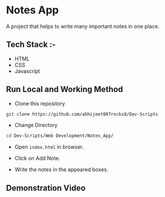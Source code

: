 # Notes App

A project that helps to write many important notes in one place.

## Tech Stack :-

- HTML
- CSS
- Javascript

## Run Local and Working Method

* Clone this repository

```bash
git clone https://github.com/abhijeet007rocks8/Dev-Scripts
```

* Change Directory

```bash
cd Dev-Scripts/Web Development/Notes_App/
```

* Open `index.html` in browser.

* Click on Add Note.

* Write the notes in the appeared boxes.

## Demonstration Video

